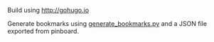 Build using http://gohugo.io

Generate bookmarks using [generate_bookmarks.py](./generate_bookmarks.py) and a JSON file exported from pinboard.
